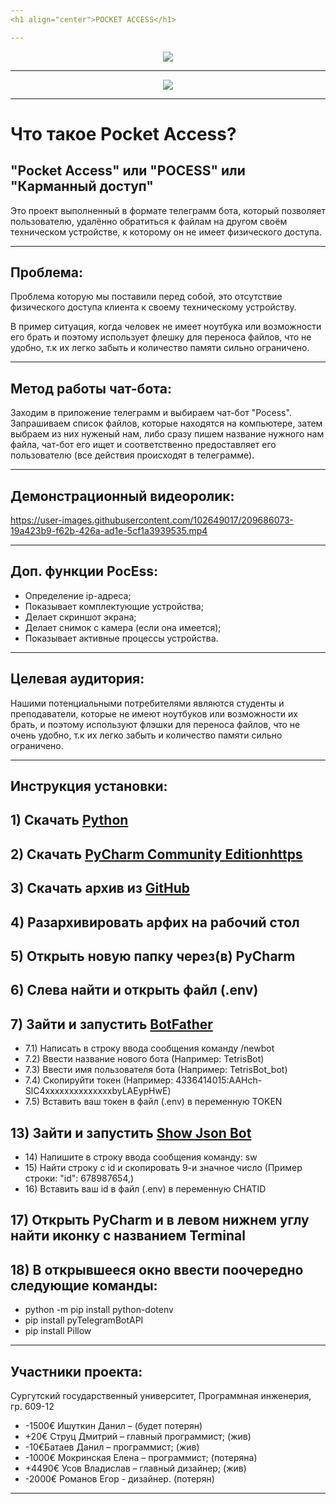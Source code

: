 ```yaml
---
<h1 align="center">POCKET ACCESS</h1>

---
```

<p align="center"><img src="https://user-images.githubusercontent.com/102649017/204105904-3392f9d4-0153-4d3f-8a56-7d0735b9628a.png"></p>

---
<p align="center">
<img src="https://img.shields.io/badge/PRs-welcome-brightgreen.svg?style=flat">
</p> 

---
# Что такое Pocket Access?

## "Pocket Access" или "POCESS" или "Карманный доступ"
Это проект выполненный в формате телеграмм бота, который позволяет пользователю, удалённо обратиться к файлам на другом своём техническом устройстве, к которому он не имеет физического доступа. 

---
## Проблема:
Проблема которую мы поставили перед собой, это отсутствие физического доступа клиента к своему техническому устройству. 

В пример ситуация, когда человек не имеет ноутбука или возможности его брать и поэтому использует флешку для переноса файлов, что не удобно, т.к их легко забыть и количество памяти сильно ограничено.


---
## Метод работы чат-бота:
Заходим в приложение телеграмм и выбираем чат-бот "Pocess". Запрашиваем список файлов, которые находятся на компьютере, затем выбраем из них нуженый нам, либо сразу пишем название нужного нам файла, чат-бот его ищет и соответственно предоставляет его пользователю (все действия происходят в телеграмме).

---
## Демонстрационный видеоролик:

https://user-images.githubusercontent.com/102649017/209686073-19a423b9-f62b-426a-ad1e-5cf1a3939535.mp4

---
## Доп. функции PocEss:
- Определение ip-адреса;
- Показывает комплектующие устройства;
- Делает скриншот экрана;
- Делает снимок с камера (если она имеется);
- Показывает активные процессы устройства.


---
## Целевая аудитория: 
Нашими потенциальными потребителями являются студенты и преподаватели, которые не имеют ноутбуков или возможности их брать, и поэтому используют флэшки для переноса файлов, что не очень удобно, т.к их легко забыть и количество памяти сильно ограничено.

---
## Инструкция установки: 
<h2>1) Скачать <a href="https://www.python.org/downloads/">Python</a></h2>
<h2>2) Скачать <a href="https://www.jetbrains.com/ru-ru/pycharm/download/?section=windows">PyCharm Community Editionhttps</a></h2>
<h2>3) Скачать архив из <a href="C:\Users\Пользователь\Desktop\Pocket-access-main.zip">GitHub</a></h2>
<h2>4) Разархивировать арфих на рабочий стол</h2>
<h2>5) Открыть новую папку через(в) PyCharm</h2>
<h2>6) Слева найти и открыть файл (.env)</h2>
<h2>7) Зайти и запустить <a href="https://t.me/BotFather">BotFather</a></h2>
  <ul>
        <li>7.1) Написать в строку ввода сообщения команду /newbot</li>
        <li>7.2) Ввести название нового бота (Например: TetrisBot)</li>
        <li>7.3) Ввести имя пользователя бота (Например: TetrisBot_bot)</li>
        <li>7.4) Скопируйти токен (Например: 4336414015:AAHch-SlC4xxxxxxxxxxxxxxbyLAEypHwE)</li>
        <li>7.5) Вставить ваш токен в файл (.env) в переменную TOKEN</li>
  </ul>
<h2>13) Зайти и запустить <a href="https://t.me/ShowJsonBot">Show Json Bot</a></h2>
  <ul>
        <li>14) Напишите в строку ввода сообщения команду: sw</li>
        <li>15) Найти строку с id и скопировать 9-и значное число (Пример строки: "id": 678987654,)</li>
        <li>16) Вставить ваш id в файл (.env) в переменную CHATID</li>
  </ul>
<h2>17) Открыть PyCharm и в левом нижнем углу найти иконку с названием Terminal</h2>
<h2>18) В открывшееся окно ввести поочередно следующие команды:</h2>
  <ul>
        <li>python -m pip install python-dotenv</li>
        <li>pip install pyTelegramBotAPI</li>
        <li>pip install Pillow</li>
  </ul>

---
## Участники проекта:

Сургутский государственный университет, Программная инженерия, гр. 609-12

- -1500€ Ишуткин Данил – (будет потерян)
- +20€ Струц Дмитрий – главный программист; (жив)
- -10€Батаев Данил – программист; (жив)
- -1000€ Мокринская Елена – программист; (потеряна)
- +4490€ Усов Владислав –  главный дизайнер; (жив)
- -2000€ Романов Егор - дизайнер. (потерян)

---
